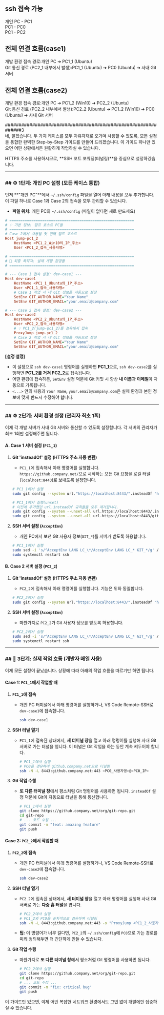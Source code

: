 ## ssh 접속 가능
개인 PC - PC1  
PC1 - PC0  
PC1 - PC2  
  

## 전체 연결 흐름(case1)  
개발 환경 접속 경로:개인 PC ➔ PC1_1 (Ubuntu)  
Git 통신 경로 (PC2_1 내부에서 발생):PC1_1 (Ubuntu) ➔ PC0 (Ubuntu) ➔ 사내 Git 서버  


## 전체 연결 흐름(case2)  
개발 환경 접속 경로:개인 PC ➔ PC1_2 (Win10) ➔ PC2_2 (Ubuntu)  
Git 통신 경로 (PC2_2 내부에서 발생):PC2_2 (Ubuntu) ➔ PC1_2 (Win10) ➔ PC0 (Ubuntu) ➔ 사내 Git 서버  

##############################################################3  
네, 알겠습니다. 두 가지 케이스를 모두 자유자재로 오가며 사용할 수 있도록, 모든 설정을 통합한 완벽한 Step-by-Step 가이드를 만들어 드리겠습니다. 이 가이드 하나만 있으면 어떤 상황에서든 원활하게 작업하실 수 있습니다.

HTTPS 주소를 사용하시므로, \*\*SSH 포트 포워딩(터널링)\*\*을 중심으로 설정하겠습니다.

-----

### \#\# ⚙️ 1단계: 개인 PC 설정 (모든 케이스 통합)

먼저 \*\*"개인 PC"\*\*에서 `~/.ssh/config` 파일을 열어 아래 내용을 모두 추가합니다. 이 파일 하나로 Case 1과 Case 2의 접속을 모두 관리할 수 있습니다.

  * **파일 위치:** 개인 PC의 `~/.ssh/config` (파일이 없다면 새로 만드세요)

<!-- end list -->

```ini
# =========================================================
# 💡 기본 정보: 점프 호스트 PC들
# =========================================================
# Case 2에서 사용될 첫 번째 점프 호스트
Host jump-pc1_2
    HostName <PC1_2_Win10의_IP_주소>
    User <PC1_2_접속_사용자명>

# =========================================================
# 🚀 최종 목적지: 실제 개발 환경들
# =========================================================

# --- Case 1 접속 설정: dev-case1 ---
Host dev-case1
    HostName <PC1_1_Ubuntu의_IP_주소>
    User <PC1_1_접속_사용자명>
    # Case 1 작업 시 내 Git 정보를 자동으로 설정
    SetEnv GIT_AUTHOR_NAME="Your Name"
    SetEnv GIT_AUTHOR_EMAIL="your.email@company.com"

# --- Case 2 접속 설정: dev-case2 ---
Host dev-case2
    HostName <PC2_2_Ubuntu의_IP_주소>
    User <PC2_2_접속_사용자명>
    # 💡 PC1_2(jump-pc1_2)를 경유해서 접속
    ProxyJump jump-pc1_2
    # Case 2 작업 시 내 Git 정보를 자동으로 설정
    SetEnv GIT_AUTHOR_NAME="Your Name"
    SetEnv GIT_AUTHOR_EMAIL="your.email@company.com"
```

**[설정 설명]**

  * 이 설정으로 `ssh dev-case1` 명령어를 실행하면 **PC1\_1**으로, `ssh dev-case2`를 실행하면 **PC1\_2를 거쳐 PC2\_2**로 접속됩니다.
  * 어떤 환경에 접속하든, `SetEnv` 설정 덕분에 Git 커밋 시 항상 **내 이름과 이메일**이 자동으로 기록됩니다.
  * `<...>` 안의 내용과 `Your Name`, `your.email@company.com`은 실제 환경과 본인 정보에 맞게 반드시 수정해야 합니다.

-----

### \#\# ⚙️ 2단계: 서버 환경 설정 (관리자 최초 1회)

이제 각 개발 서버가 사내 Git 서버와 통신할 수 있도록 설정합니다. 각 서버의 관리자가 최초 1회만 설정해주면 됩니다.

#### **A. Case 1 서버 설정 (`PC1_1`)**

1.  **Git 'insteadOf' 설정 (HTTPS 주소 자동 변환)**

      * `PC1_1`에 접속해서 아래 명령어를 실행합니다. `https://github.company.net/`으로 시작하는 모든 Git 요청을 로컬 터널(`localhost:8443`)로 보내도록 설정합니다.

    <!-- end list -->

    ```bash
    # PC1_1에서 실행
    sudo git config --system url."https://localhost:8443/".insteadOf "https://github.company.net/"
    ```
    ```bash
    # PC1_1에서 실행(unset)
    # 이전에 추가했던 url.insteadOf 규칙들을 모두 제거합니다.
    sudo git config --system --unset-all url.https://localhost:8443/.insteadof
    sudo git config --system --unset-all url.https://localhost:8443/github.com/.insteadof
    ```    

2.  **SSH 서버 설정 (`AcceptEnv`)**

      * 개인 PC에서 보낸 Git 사용자 정보(`GIT_*`)를 서버가 받도록 허용합니다.

    <!-- end list -->

    ```bash
    # PC1_1에서 실행
    sudo sed -i 's/^AcceptEnv LANG LC_\*/AcceptEnv LANG LC_* GIT_*/g' /etc/ssh/sshd_config
    sudo systemctl restart ssh
    ```

#### **B. Case 2 서버 설정 (`PC2_2`)**

1.  **Git 'insteadOf' 설정 (HTTPS 주소 자동 변환)**

      * `PC2_2`에 접속해서 아래 명령어를 실행합니다. 기능은 위와 동일합니다.

    <!-- end list -->

    ```bash
    # PC2_2에서 실행
    sudo git config --system url."https://localhost:8443/".insteadOf "https://github.company.net/"
    ```

2.  **SSH 서버 설정 (`AcceptEnv`)**

      * 마찬가지로 `PC2_2`가 Git 사용자 정보를 받도록 허용합니다.

    <!-- end list -->

    ```bash
    # PC2_2에서 실행
    sudo sed -i 's/^AcceptEnv LANG LC_\*/AcceptEnv LANG LC_* GIT_*/g' /etc/ssh/sshd_config
    sudo systemctl restart ssh
    ```

-----

### \#\# 🚀 3단계: 실제 작업 흐름 (개발자 매일 사용)

이제 모든 설정이 끝났습니다. 상황에 따라 아래의 작업 흐름을 따르기만 하면 됩니다.

#### **Case 1: `PC1_1`에서 작업할 때**

1.  **`PC1_1`에 접속**

      * 개인 PC 터미널에서 아래 명령어를 실행하거나, VS Code Remote-SSH로 `dev-case1`에 접속합니다.
        ```bash
        ssh dev-case1
        ```

2.  **SSH 터널 열기**

      * `PC1_1`에 접속된 상태에서, **새 터미널 창**을 열고 아래 명령어를 실행해 사내 Git 서버로 가는 터널을 엽니다. 이 터널은 Git 작업을 하는 동안 계속 켜두어야 합니다.
        ```bash
        # PC1_1에서 실행
        # PC0을 경유하여 github.company.net으로 터널링
        ssh -N -L 8443:github.company.net:443 <PC0_사용자명>@<PC0_IP>
        ```

3.  **Git 작업 수행**

      * **또 다른 터미널 창**에서 평소처럼 Git 명령어를 사용하면 됩니다. `insteadOf` 설정 덕분에 Git이 자동으로 터널을 통해 통신합니다.
        ```bash
        # PC1_1에서 실행
        git clone https://github.company.net/org/git-repo.git
        cd git-repo
        # ... 코드 수정 ...
        git commit -m "feat: amazing feature"
        git push
        ```

#### **Case 2: `PC2_2`에서 작업할 때**

1.  **`PC2_2`에 접속**

      * 개인 PC 터미널에서 아래 명령어를 실행하거나, VS Code Remote-SSH로 `dev-case2`에 접속합니다.
        ```bash
        ssh dev-case2
        ```

2.  **SSH 터널 열기**

      * `PC2_2`에 접속된 상태에서, **새 터미널 창**을 열고 아래 명령어를 실행해 사내 Git 서버로 가는 **다중 홉 터널**을 엽니다.
        ```bash
        # PC2_2에서 실행
        # PC1_2와 PC0을 순차적으로 경유하여 터널링
        ssh -N -L 8443:github.company.net:443 -o "ProxyJump <PC1_2_사용자명>@<PC1_2_IP>" <PC0_사용자명>@<PC0_IP>
        ```
      * **팁:** 이 명령어가 너무 길다면, `PC2_2`의 `~/.ssh/config`에 `PC0`으로 가는 경로를 미리 정의해두면 더 간단하게 만들 수 있습니다.

3.  **Git 작업 수행**

      * 마찬가지로 **또 다른 터미널 창**에서 평소처럼 Git 명령어를 사용하면 됩니다.
        ```bash
        # PC2_2에서 실행
        git clone https://github.company.net/org/git-repo.git
        cd git-repo
        # ... 코드 수정 ...
        git commit -m "fix: critical bug"
        git push
        ```

이 가이드만 있으면, 이제 어떤 복잡한 네트워크 환경에서도 고민 없이 개발에만 집중하실 수 있습니다.
